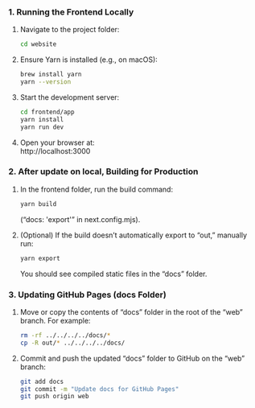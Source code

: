 ### 1. Running the Frontend Locally

1. Navigate to the project folder:  
   ```bash
   cd website
   ```
2. Ensure Yarn is installed (e.g., on macOS):  
   ```bash
   brew install yarn
   yarn --version
   ```
3. Start the development server:  
   ```bash
   cd frontend/app
   yarn install
   yarn run dev
   ```
4. Open your browser at:  
   http://localhost:3000

### 2. After update on local, Building for Production

1. In the frontend folder, run the build command:  
   ```bash
   yarn build
   ```
   (“docs: 'export'” in next.config.mjs).

2. (Optional) If the build doesn’t automatically export to “out,” manually run:  
   ```bash
   yarn export
   ```
   You should see compiled static files in the “docs” folder.

### 3. Updating GitHub Pages (docs Folder)

1. Move or copy the contents of “docs” folder in the root of the “web” branch. For example:  
   ```bash
   rm -rf ../../../../docs/*
   cp -R out/* ../../../../docs/
   ```

2. Commit and push the updated “docs” folder to GitHub on the “web” branch:  
   ```bash
   git add docs
   git commit -m "Update docs for GitHub Pages"
   git push origin web
   ```
